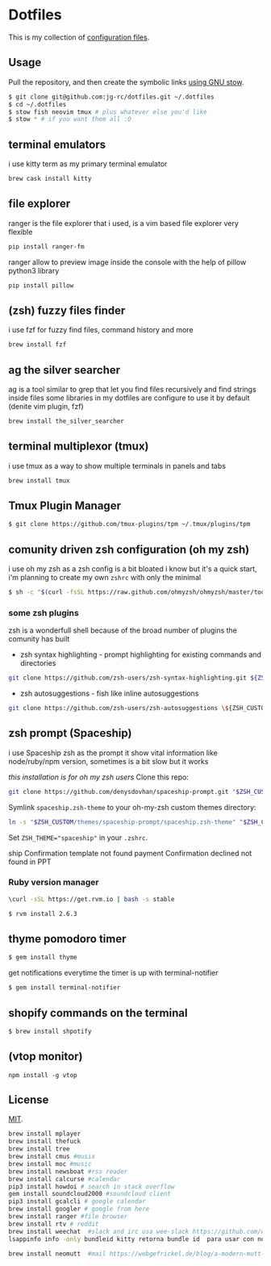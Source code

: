 # Dotfiles

This is my collection of [configuration files](http://dotfiles.github.io/).

## Usage

Pull the repository, and then create the symbolic links [using GNU
stow](https://www.gnu.org/software/stow/).

```bash
$ git clone git@github.com:jg-rc/dotfiles.git ~/.dotfiles
$ cd ~/.dotfiles
$ stow fish neovim tmux # plus whatever else you'd like
$ stow * # if you want them all :O
```
## terminal emulators
i use kitty term as my primary terminal emulator
```sh
brew cask install kitty
```
## file explorer 
ranger is the file explorer that i used, is a vim based file explorer very flexible
```sh
pip install ranger-fm
```
ranger allow to preview image inside the console with the help of pillow python3 library
```sh
pip install pillow 
```
## (zsh) fuzzy files finder
i use fzf for fuzzy find files, command history and more

```sh
brew install fzf
```

## ag the silver searcher
ag is a tool similar to grep that let you find files recursively and find strings inside files some libraries in my dotfiles are configure to use it 
by default (denite vim plugin, fzf)

```sh
brew install the_silver_searcher
```
## terminal multiplexor (tmux)
i use tmux as a way to show multiple terminals in panels and tabs

```sh
brew install tmux
```

## Tmux Plugin Manager

```bash
$ git clone https://github.com/tmux-plugins/tpm ~/.tmux/plugins/tpm
```

## comunity driven zsh configuration (oh my zsh) 
i use oh my zsh as a zsh config is a bit bloated i know but it's a quick start, i'm planning to create my own `zshrc` with only the minimal
```sh
$ sh -c "$(curl -fsSL https://raw.github.com/ohmyzsh/ohmyzsh/master/tools/install.sh)"
```

### some zsh plugins

zsh is a wonderfull shell because of the broad number of plugins the comunity has built

* zsh syntax highlighting - prompt highlighting for existing commands and directories

```sh
git clone https://github.com/zsh-users/zsh-syntax-highlighting.git ${ZSH_CUSTOM:-~/.oh-my-zsh/custom}/plugins/zsh-syntax-highlighting
```

* zsh autosuggestions - fish like inline autosuggestions

```sh
git clone https://github.com/zsh-users/zsh-autosuggestions \${ZSH_CUSTOM:-~/.oh-my-zsh/custom}/plugins/zsh-autosuggestions

```

## zsh prompt (Spaceship) 

i use Spaceship zsh as the prompt it show vital information like node/ruby/npm version, sometimes is a bit slow but it works

*this installation is for oh my zsh users*
Clone this repo:

```zsh
git clone https://github.com/denysdovhan/spaceship-prompt.git "$ZSH_CUSTOM/themes/spaceship-prompt"
```

Symlink `spaceship.zsh-theme` to your oh-my-zsh custom themes directory:

```zsh
ln -s "$ZSH_CUSTOM/themes/spaceship-prompt/spaceship.zsh-theme" "$ZSH_CUSTOM/themes/spaceship.zsh-theme"
```

Set `ZSH_THEME="spaceship"` in your `.zshrc`.


ship Confirmation template not found
payment Confirmation declined not found in PPT

### Ruby version manager

```sh
\curl -sSL https://get.rvm.io | bash -s stable
```

```sh
$ rvm install 2.6.3
```

## thyme pomodoro timer

```sh
$ gem install thyme
```

get notifications everytime the timer is up with terminal-notifier

```sh
$ gem install terminal-notifier
```

## shopify commands on the terminal

```sh
$ brew install shpotify
```

## (vtop monitor)

```
npm install -g vtop
```

## License

[MIT](http://opensource.org/licenses/MIT).

```sh
brew install mplayer
brew install thefuck
brew install tree
brew install cmus #musix
brew install moc #music
brew install newsboat #rss reader
brew install calcurse #calendar
pip3 install howdoi # search in stack overflow
gem install soundcloud2000 #soundcloud client
pip3 install gcalcli # google calendar
brew install googler # google from here
brew install ranger #file browser
brew install rtv # reddit
brew install weechat  #slack and irc usa wee-slack https://github.com/wee-slack/wee-slack
lsappinfo info -only bundleid kitty retorna bundle id  para usar con notification_Center

brew install neomutt  #mail https://webgefrickel.de/blog/a-modern-mutt-setup
```
